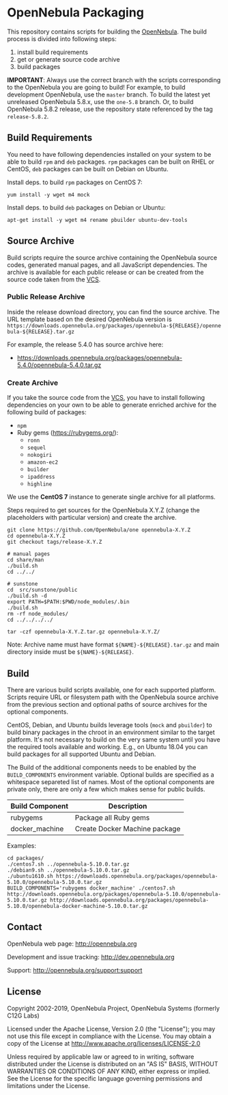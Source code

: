 # OpenNebula Packaging

This repository contains scripts for building the
[OpenNebula](https://github.com/OpenNebula/one). The build process
is divided into following steps:

1. install build requirements
2. get or generate source code archive
3. build packages

**IMPORTANT**: Always use the correct branch with the scripts corresponding
to the OpenNebula you are going to build! For example, to build development
OpenNebula, use the `master` branch. To build the latest yet unreleased
OpenNebula 5.8.x, use the `one-5.8` branch. Or, to build OpenNebula 5.8.2
release, use the repository state referenced by the tag `release-5.8.2`.

## Build Requirements

You need to have following dependencies installed on your system to be able to
build `rpm` and `deb` packages. `rpm` packages can be built on RHEL or CentOS,
`deb` packages can be built on Debian on Ubuntu.

Install deps. to build `rpm` packages on CentOS 7:

```
yum install -y wget m4 mock
```

Install deps. to build `deb` packages on Debian or Ubuntu:

```
apt-get install -y wget m4 rename pbuilder ubuntu-dev-tools
```

## Source Archive

Build scripts require the source archive containing the OpenNebula source
codes, generated manual pages, and all JavaScript dependencies. The archive is available for each public
release or can be created from the source code taken from the
[VCS](https://github.com/OpenNebula/one).

### Public Release Archive

Inside the release download directory, you can find the source archive.
The URL template based on the desired OpenNebula version is
`https://downloads.opennebula.org/packages/opennebula-${RELEASE}/opennebula-${RELEASE}.tar.gz`

For example, the release 5.4.0 has source archive here:

* https://downloads.opennebula.org/packages/opennebula-5.4.0/opennebula-5.4.0.tar.gz

### Create Archive

If you take the source code from the [VCS](https://github.com/OpenNebula/one),
you have to install following dependencies on your own to be able to generate
enriched archive for the following build of packages:

- `npm`
- Ruby gems (https://rubygems.org/):
    - `ronn`
    - `sequel`
    - `nokogiri`
    - `amazon-ec2`
    - `builder`
    - `ipaddress`
    - `highline`

We use the **CentOS 7** instance to generate single archive for all platforms.

Steps required to get sources for the OpenNebula X.Y.Z (change the placeholders with particular version) and create the archive.

```
git clone https://github.com/OpenNebula/one opennebula-X.Y.Z
cd opennebula-X.Y.Z
git checkout tags/release-X.Y.Z

# manual pages
cd share/man
./build.sh
cd ../../

# sunstone
cd  src/sunstone/public
./build.sh -d
export PATH=$PATH:$PWD/node_modules/.bin
./build.sh
rm -rf node_modules/
cd ../../../../

tar -czf opennebula-X.Y.Z.tar.gz opennebula-X.Y.Z/
```

Note: Archive name must have format `${NAME}-${RELEASE}.tar.gz`  and
main directory inside must be `${NAME}-${RELEASE}`.

## Build

There are various build scripts available, one for each supported platform.
Scripts require URL or filesystem path with the OpenNebula source archive
from the previous section and optional paths of source archives
for the optional components.

CentOS, Debian, and Ubuntu builds leverage tools (`mock` and `pbuilder`)
to build binary packages in the chroot in an environment similar to the
target platform. It's not necessary to build on the very same system until you
have the required tools available and working. E.g., on Ubuntu 18.04 you
can build packages for all supported Ubuntu and Debian.

The Build of the additional components needs to be enabled by the `BUILD_COMPONENTS`
environment variable. Optional builds are specified as a whitespace separeted
list of names. Most of the optional components are private only, there
are only a few which makes sense for public builds.

| Build Component     | Description                            |
|---------------------|----------------------------------------|
| rubygems            | Package all Ruby gems                  |
| docker\_machine     | Create Docker Machine package          |

Examples:

```
cd packages/
./centos7.sh ../opennebula-5.10.0.tar.gz
./debian9.sh ../opennebula-5.10.0.tar.gz
./ubuntu1610.sh https://downloads.opennebula.org/packages/opennebula-5.10.0/opennebula-5.10.0.tar.gz
BUILD_COMPONENTS='rubygems docker_machine' ./centos7.sh http://downloads.opennebula.org/packages/opennebula-5.10.0/opennebula-5.10.0.tar.gz http://downloads.opennebula.org/packages/opennebula-5.10.0/opennebula-docker-machine-5.10.0.tar.gz
```

## Contact

OpenNebula web page: http://opennebula.org

Development and issue tracking: http://dev.opennebula.org

Support: http://opennebula.org/support:support

## License

Copyright 2002-2019, OpenNebula Project, OpenNebula Systems (formerly C12G Labs)

Licensed under the Apache License, Version 2.0 (the "License"); you may
not use this file except in compliance with the License. You may obtain
a copy of the License at http://www.apache.org/licenses/LICENSE-2.0

Unless required by applicable law or agreed to in writing, software
distributed under the License is distributed on an "AS IS" BASIS,
WITHOUT WARRANTIES OR CONDITIONS OF ANY KIND, either express or implied.
See the License for the specific language governing permissions and
limitations under the License.
